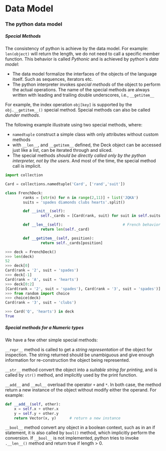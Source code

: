 # Data Model
### The python data model
##### Special Methods
The consistency of python is achieve by the data model. For example: `len(object)` will return the length, we do not need to call a specific member function. This behavior is called *Pythonic* and is achieved by python's *data model*:
- The data model formalize the interfaces of the objects of the language itself. Such as sequences, iterators etc.
- The python interpreter invokes *special methods* of the object to perform the actual operations. The name of the special methods are always written with leading and trailing double underscores, i.e., `__getitem__`
    
For example, the index operation `obj[key]` is supported  by the `obj.__getitem__()` special method. Special methods can also be called *dunder methods*.

The following example illustrate using two special methods, where:
- `namedtuple` construct a simple class with only attributes without custom methods
- with `__len__`, and `__getitem__` defined, the Deck object can be accessed just like a list, can be iterated through and sliced.
- The special methods *should be directly called only by the python interpreter, not by the users*. And most of the time, the special method call is implicit.
```python
import collection

Card = collections.namedtuple('Card', ['rand','suit'])

class FrenchDeck:
		ranks = [str(n) for n in range(2,11)] + list('JQKA')
		suits = 'spades diamonds clubs hearts'.split()

		def __init__(self):
				self._cards = [Card(rank, suit) for suit in self.suits for rank in self.ranks]

		def __len__(self):                           # French behavior like a list
				return len(self._card)

		def __getitem__(self, position):
				return self._cards[position]

>>> deck = FrenchDeck()
>>> len(deck)
52
>>> deck[0]
Card(rank = '2', suit = 'spades')
>>> deck[-1]
Card(rank = 'A', suit = 'hearts')
>>> deck[0:2]
[Card(rank = '2', suit = 'spades'), Card(rank = '3', suit = 'spades')]
>>> from random import choice
>>> choice(deck)
Card(rank = '3', suit = 'clubs')

>>> Card('Q', 'hearts') in deck
True
```

##### Special methods for a Numeric types
We have a few other simple special methods:

`__repr__` method is called to get a *string representation* of the object for inspection. The string returned should be unambiguous and give enough information for re-construction the object being represented.

`__str__` method convert the object into a *suitable string for printing*, and is called by `str()` method, and implicitly used by the print function.

`__add__` and `__mul__` overload the operator `+` and `*`. In both case, the method return a new instance of the object without modify either the operand. For example:
```python
def __add__(self, other):
    x = self.x + other.x
    y = self.y + other.y
    return Vector(x, y)      # return a new instance
```

`__bool__` method convert any object in a boolean context, such as in an if statement, it is also called by `bool()` method, which implicitly perform the conversion. If `__bool__` is not implemented, python tries to invoke `.__len__()` method and return true if length > 0. 
    
